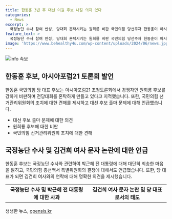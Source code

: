 ```yaml
---
title: 한동훈 3년 후 대선 이길 후보 나갈 의지 있다
categories:
  - News
excerpt: >
  국정농단 수사 참여 반성, 당대회 혼탁시키는 원희룡 비판 국민의힘 당선주자 한동훈이 아시아포럼21 행사에서 원희룡 후보를 강하게 비판하며 전당대회를 혼탁하게 만들고 있다고 지적함. 거친 설전에 대해선 선거관리위원회의 판단을 존중하고, 대선 출마 여부에는 민심 판단을 맡긴 것으로 보인다. 또한, 국정농단과 총선백서 논란에 대해서는 반성과 야당 지원자와의 연락 차단 의사를 밝히는 등 행태에 대한 입장을 피력했다.
feature_text: >
  국정농단 수사 참여 반성, 당대회 혼탁시키는 원희룡 비판 국민의힘 당선주자 한동훈이 아시아포럼21 행사에서 원희룡 후보를 강하게 비판하며 전당대회를 혼탁하게 만들고 있다고 지적함. 거친 설전에 대해선 선거관리위원회의 판단을 존중하고, 대선 출마 여부에는 민심 판단을 맡긴 것으로 보인다. 또한, 국정농단과 총선백서 논란에 대해서는 반성과 야당 지원자와의 연락 차단 의사를 밝히는 등 행태에 대한 입장을 피력했다.
image: 'https://www.behealthy4u.com/wp-content/uploads/2024/06/news.jpg'
---
```


<p><img src="https://www.behealthy4u.com/wp-content/uploads/2024/06/news.jpg" alt="info 속보" /></p>

<h2 data-ke-size="size26">한동훈 후보, 아시아포럼21 토론회 발언</h2>

<p data-ke-size="size16">한동훈 국민의힘 당 대표 후보는 아시아포럼21 초청토론회에서 경쟁자인 원희룡 후보를 강하게 비판하며 전당대회를 혼탁하게 만들고 있다고 지적했습니다. 또한, 국민의힘 선거관리위원회의 조치에 대한 견해를 제시하고 대선 후보 출마 문제에 대해 언급했습니다.</p>

<ul>
  <li>대선 후보 출마 문제에 대한 의견</li>
  <li>원희룡 후보에 대한 비판</li>
  <li>국민의힘 선거관리위원회 조치에 대한 견해</li>
</ul>

<h2 data-ke-size="size26">국정농단 수사 및 김건희 여사 문자 논란에 대한 언급</h2>

<p data-ke-size="size16">한동훈 후보는 국정농단 수사와 관련하여 박근혜 전 대통령에 대해 대단히 죄송한 마음을 밝히고, 국민의힘 총선백서 특별위원회의 결정에 대해서도 언급했습니다. 또한, 당 대표가 되면 김건희 여사와의 연락에 대해 명확한 의견을 제시했습니다.</p>

<table>
  <tr>
    <td style="text-align: center; height: 17px;"><b>국정농단 수사 및 박근혜 전 대통령에 대한 사과</b></td>
    <td style="text-align: center; height: 17px;"><b>김건희 여사 문자 논란 및 당 대표로서의 태도</b></td>
  </tr>
</table>
생생한 뉴스, <a href="https://opensis.kr" rel="dofollow">opensis.kr</a>


